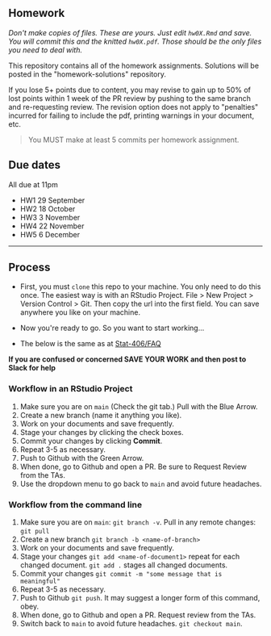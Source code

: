 ## Homework

*Don't make copies of files. These are yours. Just edit `hw0X.Rmd` and save. You will commit this and the knitted `hw0X.pdf`. Those should be the only files you need to deal with.*


This repository contains all of the homework assignments. Solutions will be posted in the "homework-solutions" repository.


If you lose 5+ points due to content, you may revise to gain up to 50% of lost points within 1 week of the PR review by pushing to the same branch and re-requesting review. The revision option does not apply to "penalties" incurred for failing to include the pdf, printing warnings in your document, etc.

> You MUST make at least 5 commits per homework assignment.

## Due dates

All due at 11pm

* HW1 29 September 
* HW2 18 October
* HW3 3 November
* HW4 22 November
* HW5 6 December

---

## Process

* First, you must `clone` this repo to your machine. You only need to do this once. The easiest way is with an RStudio Project. File > New Project > Version Control > Git. Then copy the url into the first field. You can save anywhere you like on your machine. 

* Now you're ready to go. So you want to start working...

* The below is the same as at [Stat-406/FAQ](https://ubc-stat.github.io/stat-406/faq/)

**If you are confused or concerned SAVE YOUR WORK and then post to Slack for help**

### Workflow in an RStudio Project

1. Make sure you are on `main` (Check the git tab.) Pull with the Blue Arrow.
1. Create a new branch (name it anything you like).
1. Work on your documents and save frequently.
1. Stage your changes by clicking the check boxes.
1. Commit your changes by clicking **Commit**. 
1. Repeat 3-5 as necessary.
1. Push to Github with the Green Arrow.
1. When done, go to Github and open a PR. Be sure to Request Review from the TAs.
1. Use the dropdown menu to go back to `main` and avoid future headaches.

### Workflow from the command line

1. Make sure you are on `main`: `git branch -v`. Pull in any remote changes: `git pull`
1. Create a new branch `git branch -b <name-of-branch>`
1. Work on your documents and save frequently.
1. Stage your changes `git add <name-of-document1>` repeat for each changed document. `git add .` stages all changed documents.
1. Commit your changes `git commit -m "some message that is meaningful"` 
1. Repeat 3-5 as necessary.
1. Push to Github `git push`. It may suggest a longer form of this command, obey. 
1. When done, go to Github and open a PR. Request review from the TAs.
1. Switch back to `main` to avoid future headaches. `git checkout main`.

